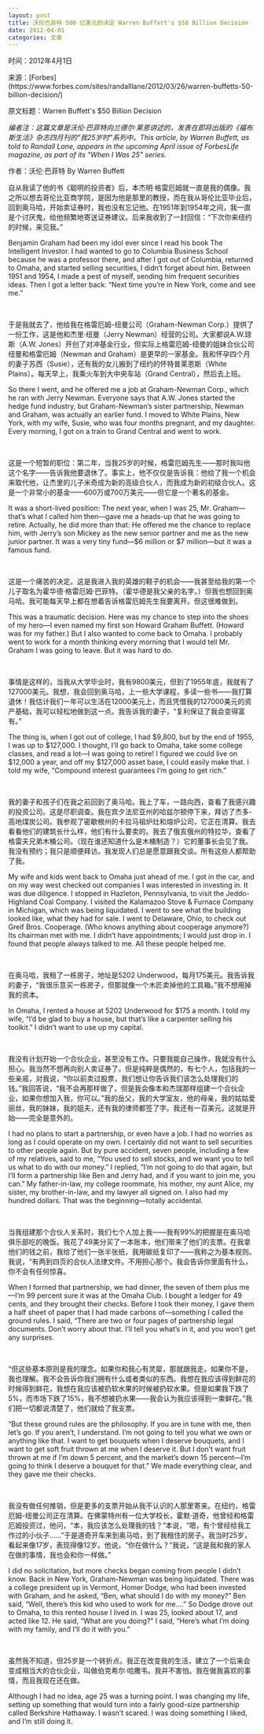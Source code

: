 ```yaml
---
layout: post
title: 沃伦巴菲特 500 亿美元的决定 Warren Buffett's $50 Billion Decision
date: 2012-04-01
categories: 文章
---
```


<p class="small">时间：2012年4月1日</p>
<p class="small">来源：[Forbes](https://www.forbes.com/sites/randalllane/2012/03/26/warren-buffetts-50-billion-decision/) </p>
<p class="small">原文标题：Warren Buffett's $50 Billion Decision</p>

*编者注：这篇文章是沃伦·巴菲特向兰德尔·莱恩讲述的，发表在即将出版的《福布斯生活》杂志四月刊的“我25岁时”系列中。This article, by Warren Buffett, as told to Randall Lane, appears in the upcoming April issue of ForbesLife magazine, as part of its "When I Was 25" series.*

作者：沃伦·巴菲特 By Warren Buffett

自从我读了他的书《聪明的投资者》后，本杰明·格雷厄姆就一直是我的偶像。我之所以想去哥伦比亚商学院，是因为他是那里的教授，而在我从哥伦比亚毕业后，回到奥马哈，开始卖证券时，我也没有忘记他。在1951年到1954年之间，我一直是个讨厌鬼，给他频繁地寄送证券建议。后来我收到了一封回信：“下次你来纽约的时候，来见我。”

Benjamin Graham had been my idol ever since I read his book The Intelligent Investor. I had wanted to go to Columbia Business School because he was a professor there, and after I got out of Columbia, returned to Omaha, and started selling securities, I didn’t forget about him. Between 1951 and 1954, I made a pest of myself, sending him frequent securities ideas. Then I got a letter back: “Next time you’re in New York, come and see me.”

<br>

于是我就去了，他给我在格雷厄姆-纽曼公司（Graham-Newman Corp.）提供了一份工作，这是他和杰里·纽曼（Jerry Newman）经营的公司。大家都说A.W.琼斯（A.W. Jones）开创了对冲基金行业，但实际上格雷厄姆-纽曼的姐妹合伙公司纽曼和格雷厄姆（Newman and Graham）是更早的一家基金。我和怀孕四个月的妻子苏西（Susie），还有我的女儿搬到了纽约的怀特普莱恩斯（White Plains）。每天早上，我乘火车到大中央车站（Grand Central），然后去上班。

So there I went, and he offered me a job at Graham-Newman Corp., which he ran with Jerry Newman. Everyone says that A.W. Jones started the hedge fund industry, but Graham-Newman’s sister partnership, Newman and Graham, was actually an earlier fund. I moved to White Plains, New York, with my wife, Susie, who was four months pregnant, and my daughter. Every morning, I got on a train to Grand Central and went to work.

<br>

这是一个短暂的职位：第二年，当我25岁的时候，格雷厄姆先生——那时我叫他这个名字——告诉我他要退休了。事实上，他不仅仅是告诉我：他给了我一个机会来取代他，让杰里的儿子米奇成为新的高级合伙人，而我成为新的初级合伙人。这是一个非常小的基金——600万或700万美元——但它是一个著名的基金。

It was a short-lived position: The next year, when I was 25, Mr. Graham—that’s what I called him then—gave me a heads-up that he was going to retire. Actually, he did more than that: He offered me the chance to replace him, with Jerry’s son Mickey as the new senior partner and me as the new junior partner. It was a very tiny fund—$6 million or $7 million—but it was a famous fund.

<br>

这是一个痛苦的决定。这是我进入我的英雄的鞋子的机会——我甚至给我的第一个儿子取名为霍华德·格雷厄姆·巴菲特。（霍华德是我父亲的名字。）但我也想回到奥马哈。我可能每天早上都在想着告诉格雷厄姆先生我要离开。但这很难做到。

This was a traumatic decision. Here was my chance to step into the shoes of my hero—I even named my first son Howard Graham Buffett. (Howard was for my father.) But I also wanted to come back to Omaha. I probably went to work for a month thinking every morning that I would tell Mr. Graham I was going to leave. But it was hard to do.

<br>

事情是这样的，当我从大学毕业时，我有9800美元，但到了1955年底，我就有了127000美元。我想，我会回到奥马哈，上一些大学课程，多读一些书——我打算退休！我估计我们一年可以生活在12000美元上，而且凭借我的127000美元的资产基础，我可以轻松地做到这一点。我告诉我的妻子，“复利保证了我会变得富有。”

The thing is, when I got out of college, I had $9,800, but by the end of 1955, I was up to $127,000. I thought, I’ll go back to Omaha, take some college classes, and read a lot—I was going to retire! I figured we could live on $12,000 a year, and off my $127,000 asset base, I could easily make that. I told my wife, “Compound interest guarantees I’m going to get rich.”

<br>

我的妻子和孩子们在我之前回到了奥马哈。我上了车，一路向西，查看了我感兴趣的投资公司。这是尽职调查。我在宾夕法尼亚州的哈兹尔顿停下来，拜访了杰多-高地煤炭公司。我参观了密歇根州的卡拉马祖炉灶和熔炉公司，它正在清算。我去看看他们的建筑长什么样，他们有什么要卖的。我去了俄亥俄州的特拉华，查看了格雷夫兄弟木桶公司。（现在谁还知道什么是木桶制造？）它的董事长会见了我。我没有预约；我只是顺便拜访。我发现人们总是愿意跟我交谈。所有这些人都帮助了我。

My wife and kids went back to Omaha just ahead of me. I got in the car, and on my way west checked out companies I was interested in investing in. It was due diligence. I stopped in Hazleton, Pennsylvania, to visit the Jeddo-Highland Coal Company. I visited the Kalamazoo Stove & Furnace Company in Michigan, which was being liquidated. I went to see what the building looked like, what they had for sale. I went to Delaware, Ohio, to check out Greif Bros. Cooperage. (Who knows anything about cooperage anymore?) Its chairman met with me. I didn’t have appointments; I would just drop in. I found that people always talked to me. All these people helped me.

<br>

在奥马哈，我租了一栋房子，地址是5202 Underwood，每月175美元。我告诉我的妻子，“我很乐意买一栋房子，但那就像一个木匠卖掉他的工具箱。”我不想用掉我的资本。

In Omaha, I rented a house at 5202 Underwood for $175 a month. I told my wife, “I’d be glad to buy a house, but that’s like a carpenter selling his toolkit.” I didn’t want to use up my capital.

<br>

我没有计划开始一个合伙企业，甚至没有工作。只要我能自己操作，我就没有什么担心。我当然不想再向别人卖证券了。但是纯粹是偶然的，有七个人，包括我的一些亲戚，对我说，“你以前卖过股票，我们想让你告诉我们该怎么处理我们的钱。”我回答说，“我不会再那样做了，但是我会像本和杰瑞那样组建一个合伙企业，如果你想加入我，你可以。”我的岳父，我的大学室友，他的母亲，我的姑姑爱丽丝，我的妹妹，我的姐夫，还有我的律师都签了字。我还有一百美元。这就是开始——完全是意外的。

I had no plans to start a partnership, or even have a job. I had no worries as long as I could operate on my own. I certainly did not want to sell securities to other people again. But by pure accident, seven people, including a few of my relatives, said to me, “You used to sell stocks, and we want you to tell us what to do with our money.” I replied, “I’m not going to do that again, but I’ll form a partnership like Ben and Jerry had, and if you want to join me, you can.” My father-in-law, my college roommate, his mother, my aunt Alice, my sister, my brother-in-law, and my lawyer all signed on. I also had my hundred dollars. That was the beginning—totally accidental.

<br>

当我组建那个合伙人关系时，我们七个人加上我——我有99%的把握是在奥马哈俱乐部吃的晚饭。我花了49美分买了一本账本，他们带来了他们的支票。在我拿他们的钱之前，我给了他们一张半张纸，我用碳纸复印了——我称之为基本规则。我说，“有两到四页的合伙人法律文件。不用担心那个。我会告诉你里面有什么，你不会有任何惊喜。

When I formed that partnership, we had dinner, the seven of them plus me—I’m 99 percent sure it was at the Omaha Club. I bought a ledger for 49 cents, and they brought their checks. Before I took their money, I gave them a half sheet of paper that I had made carbons of—something I called the ground rules. I said, “There are two or four pages of partnership legal documents. Don’t worry about that. I’ll tell you what’s in it, and you won’t get any surprises.

<br>

“但这些基本原则是我的理念。如果你和我心有灵犀，那就跟我走。如果你不是，我也理解。我不会告诉你我们拥有什么或者类似的东西。我想在我应该得到鲜花的时候得到鲜花，我想在我应该被扔软水果的时候被扔软水果。但是如果我下跌了5%，而市场下跌了15%，我不想被扔水果——我会认为我应该得到一束鲜花。”我们把一切都说清楚了，他们就给了我支票。

“But these ground rules are the philosophy. If you are in tune with me, then let’s go. If you aren’t, I understand. I’m not going to tell you what we own or anything like that. I want to get bouquets when I deserve bouquets, and I want to get soft fruit thrown at me when I deserve it. But I don’t want fruit thrown at me if I’m down 5 percent, and the market’s down 15 percent—I’m going to think I deserve a bouquet for that.” We made everything clear, and they gave me their checks.

<br>

我没有做任何推销，但是更多的支票开始从我不认识的人那里寄来。在纽约，格雷厄姆-纽曼公司正在清算。在佛蒙特州有一位大学校长，霍默·道奇，他曾经和格雷厄姆投资过，他问，“本，我应该怎么处理我的钱？”本说，“嗯，有个曾经给我工作过的小伙子……”于是道奇开车来到奥马哈，到了我租住的房子。我当时25岁，看起来像17岁，表现得像12岁。他说，“你在做什么？”我说，“这是我和我的家人在做的事情，我也会和你一样做。”

I did no solicitation, but more checks began coming from people I didn’t know. Back in New York, Graham-Newman was being liquidated. There was a college president up in Vermont, Homer Dodge, who had been invested with Graham, and he asked, “Ben, what should I do with my money?” Ben said, “Well, there’s this kid who used to work for me.…” So Dodge drove out to Omaha, to this rented house I lived in. I was 25, looked about 17, and acted like 12. He said, “What are you doing?” I said, “Here’s what I’m doing with my family, and I’ll do it with you.”

<br>

虽然我不知道，但25岁是一个转折点。我正在改变我的生活，建立了一个后来会变成相当大的合伙企业，叫做伯克希尔·哈撒韦。我并不害怕。我在做我喜欢的事情，而且我现在还在做。

Although I had no idea, age 25 was a turning point. I was changing my life, setting up something that would turn into a fairly good-size partnership called Berkshire Hathaway. I wasn’t scared. I was doing something I liked, and I’m still doing it.
